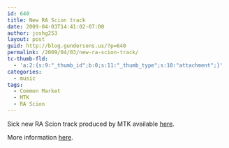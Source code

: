 ```yaml
---
id: 640
title: New RA Scion track
date: 2009-04-03T14:41:02-07:00
author: joshg253
layout: post
guid: http://blog.gundersons.us/?p=640
permalink: /2009/04/03/new-ra-scion-track/
tc-thumb-fld:
  - 'a:2:{s:9:"_thumb_id";b:0;s:11:"_thumb_type";s:10:"attachment";}'
categories:
  - music
tags:
  - Common Market
  - MTK
  - RA Scion
---
```

Sick new RA Scion track produced by MTK available <a href="http://www.sendspace.com/file/ru3s5y">here</a>.

More information <a href="http://blogs.myspace.com/index.cfm?fuseaction=blog.view&amp;friendId=13625290&amp;blogId=480927212">here</a>.